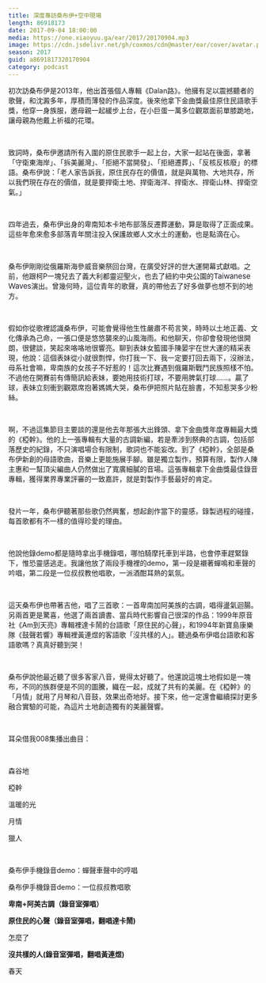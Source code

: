 ```yaml
---
title: 深度專訪桑布伊+空中現場
length: 86918173
date: 2017-09-04 18:00:00
media: https://one.xiaoyuu.ga/ear/2017/20170904.mp3
image: https://cdn.jsdelivr.net/gh/coxmos/cdn@master/ear/cover/avatar.png
season: 2017
guid: a8691817320170904
category: podcast
---
```


<p>初次訪桑布伊是2013年，他出首張個人專輯《Dalan路》。他擁有足以震撼聽者的歌聲，和沈澱多年，厚積而薄發的作品深度。後來他拿下金曲獎最佳原住民語歌手獎，他穿一身族服，邀母親一起緩步上台，在小巨蛋一萬多位觀眾面前單膝跪地，讓母親為他戴上祈福的花環。</p>
<br/>
<p>致詞時，桑布伊邀請所有入圍的原住民歌手一起上台，大家一起站在後面，拿著「守衛東海岸」、「拆美麗灣」、「拒絕不當開發」、「拒絕遷葬」、「反核反核廢」的標語。桑布伊說：「老人家告訴我，原住民存在的價值，就是與萬物、大地共存，所以我們現在存在的價值，就是要捍衛土地、捍衛海洋、捍衛水、捍衛山林、捍衛空氣。」</p>
<br/>
<p>四年過去，桑布伊出身的卑南知本卡地布部落反遷葬運動，算是取得了正面成果。這些年愈來愈多部落青年關注投入保護故鄉人文水土的運動，也是點滴在心。</p>
<br/>
<p>桑布伊剛剛從俄羅斯海參威音樂祭回台灣，在廣受好評的世大運開幕式獻唱。之前，他跟柯P一塊兒去了義大利都靈迎聖火，也去了紐約中央公園的<font color="#1d2129" face="SF Optimized, system-ui, -apple-system, system-ui, .SFNSText-Regular, sans-serif"><span style="font-size:15px;letter-spacing:-.14px;white-space:pre-wrap;">Taiwanese Waves</span></font>演出。曾幾何時，這位青年的歌聲，真的帶他去了好多做夢也想不到的地方。</p>
<br/>
<p>假如你從歌裡認識桑布伊，可能會覺得他生性嚴肅不苟言笑，時時以土地正義、文化傳承為己命，一張口便是悠悠襲來的山風海雨。和他聊天，你卻會發現他很開朗，很健談，笑起來咯咯地很響亮。聊到表妹女籃國手陳晏宇在世大運的精采表現，他說：這個表妹從小就很剽悍，你打我一下、我一定要打回去兩下，沒辦法，母系社會嘛，卑南族的女孩子不好惹的！這次比賽遇到俄羅斯戰鬥民族照樣不怕。不過他在開賽前有傳簡訊給表妹，要她用技術打球，不要用脾氣打球……。贏了球，表妹立刻衝到觀眾席抱著媽媽大哭，桑布伊把照片貼在臉書，不知惹哭多少粉絲。</p>
<br/>
<p>啊，不過這集節目主要談的還是他去年那張大出鋒頭、拿下金曲獎年度專輯最大獎的《椏幹》。他的上一張專輯有大量的古調新編，若是牽涉到祭典的古調，包括部落歷史的紀錄，不只演唱場合有限制，歌詞也不能妄改。到了《椏幹》，全部是桑布伊新創的母語歌曲，音樂上更能施展手腳。雖是獨立製作，預算有限，製作人陳主惠和一幫頂尖編曲人仍然做出了寬廣細膩的音場。這張專輯拿下金曲獎最佳錄音專輯，獲得業界專業評審的一致嘉許，就是對製作手藝最好的肯定。</p>
<br/>
<p>發片一年，桑布伊聽著那些歌仍然興奮，想起創作當下的靈感，錄製過程的碰撞，每首歌都有不一樣的值得珍愛的理由。</p>
<br/>
<p>他說他錄demo都是隨時拿出手機錄唱，哪怕騎摩托車到半路，也會停車趕緊錄下，惟恐靈感逃走。我讓他放了兩段手機裡的demo，第一段是襯著蟬鳴和車聲的吟唱，第二段是一位叔叔教他唱歌，一派酒酣耳熱的氣氛。</p>
<br/>
<p>這天桑布伊也帶著吉他，唱了三首歌：一首卑南加阿美族的古調，唱得盪氣迴腸。另兩首更是驚喜，他選了兩首讀書、當兵時代影響自己很深的作品：1999年原音社《Am到天亮》專輯裡達卡鬧的台語歌「原住民的心聲」，和1994年新寶島康樂隊《鼓聲若響》專輯裡黃連煜的客語歌「沒共樣的人」。聽過桑布伊唱台語歌和客語歌嗎？真真好聽到哭！</p>
<br/>
<p>桑布伊說他最近聽了很多客家八音，覺得太好聽了。他還說這塊土地假如是一塊布，不同的族群便是不同的圖騰，織在一起，成就了共有的美麗。在《椏幹》的「月情」就用了月琴和八音鼓，效果出奇地好。接下來，他一定還會繼續探討更多融合實驗的可能，為這片土地創造獨有的美麗聲響。</p>
</p>
<br/>
<p>耳朵借我008集播出曲目：</p>
<br/>
<p>森谷地</p>
<p>椏幹</p>
<p>溫暖的光</p>
<p>月情</p>
<p>獵人</p>
<br/>
<p>桑布伊手機錄音demo：蟬聲車聲中的哼唱</p>
<p>桑布伊手機錄音demo：一位叔叔教唱歌</p>
<p><strong>卑南+阿美古調（錄音室彈唱）</strong></p>
<p><strong>原住民的心聲（錄音室彈唱，翻唱達卡鬧)</strong></p>
<p>怎麼了</p>
<p><strong>沒共樣的人(錄音室彈唱，翻唱黃連煜)</strong></p>
<p>春天</p>
<br/>
<p>

</p> <br/>
